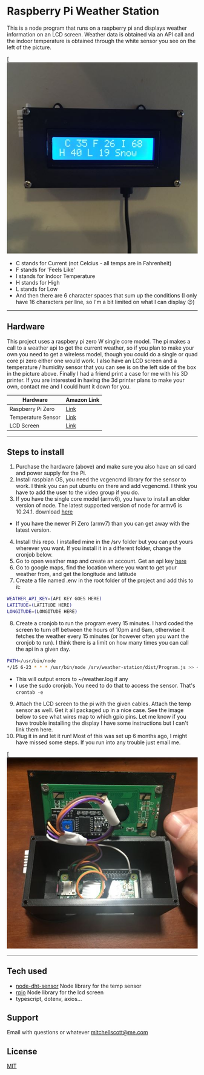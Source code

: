 # Raspberry Pi Weather Station
 This is a node program that runs on a raspberry pi and displays weather information on an LCD screen. Weather data is obtained via an API call and the indoor temperature is obtained through the white sensor you see on the left of the picture.

[![Pi](/images/operational.JPG "It works!")

- C stands for Current (not Celcius - all temps are in Fahrenheit)
- F stands for 'Feels Like'
- I stands for Indoor Temperature
- H stands for High
- L stands for Low
- And then there are 6 character spaces that sum up the conditions
(I only have 16 characters per line, so I'm a bit limited on what I can display 😉)

***

## Hardware
This project uses a raspbery pi zero W single core model. The pi makes a call to a weather api to get the current weather, so if you plan to make your own you need to get a wireless model, though you could do a single or quad core pi zero either one would work. I also have an LCD screen and a temperature / humidity sensor that you can see is on the left side of the box in the picture above. Finally I had a friend print a case for me with his 3D printer. If you are interested in having the 3d printer plans to make your own, contact me and I could hunt it down for you.

| Hardware | Amazon Link |
| ------ | ------ |
| Raspberry Pi Zero | [Link][LinkPi] | 
| Temperature Sensor | [Link][LinkSensor] |
| LCD Screen | [Link][LinkLcd] |

[LinkPi]: <https://www.amazon.com/Raspberry-Pi-Zero-Wireless-model/dp/B06XFZC3BX>
[LinkSensor]: <https://www.amazon.com/gp/product/B073F472JL/ref=ppx_yo_dt_b_search_asin_title>
[LinkLcd]: <https://www.amazon.com/GeeekPi-Character-Backlight-Raspberry-Electrical/dp/B07S7PJYM6>

***

##  Steps to install
1. Purchase the hardware (above) and make sure you also have an sd card and power supply for the Pi.
2. Install raspbian OS, you need the vcgencmd library for the sensor to work. I think you can put ubuntu on there and add vcgencmd. I think you have to add the user to the video group if you do.
3. If you have the single core model (armv6), you have to install an older version of node. The latest supported version of node for armv6 is 10.24.1. download [here](https://nodejs.org/dist/v10.24.1/node-v10.24.1-linux-armv6l.tar.xz)
- If you have the newer Pi Zero (armv7) than you can get away with the latest version.
4. Install this repo. I installed mine in the /srv folder but you can put yours wherever you want. If you install it in a different folder, change the cronjob below.
5. Go to open weather map and create an account. Get an api key [here](https://openweathermap.org/)
6. Go to google maps, find the location where you want to get your weather from, and get the longitude and latitude
7. Create a file named .env in the root folder of the project and add this to it:
```sh
WEATHER_API_KEY=(API KEY GOES HERE)
LATITUDE=(LATITUDE HERE)
LONGITUDE=(LONGITUDE HERE)
```
8. Create a cronjob to run the program every 15 minutes. I hard coded the screen to turn off between the hours of 10pm and 6am, otherwise it fetches the weather every 15 minutes (or however often you want the cronjob to run). I think there is a limit on how many times you can call the api in a given day.
```sh
PATH=/usr/bin/node
*/15 6-23 * * * /usr/bin/node /srv/weather-station/dist/Program.js >> ~/weather.log 2>&1
```
- This will output errors to ~/weather.log if any
- I use the sudo cronjob. You need to do that to access the sensor. That's ``crontab -e``
9. Attach the LCD screen to the pi with the given cables. Attach the temp sensor as well. Get it all packaged up in a nice case. See the image below to see what wires map to which gpio pins. Let me know if you have trouble installing the display I have some instructions but I can't link them here.
10. Plug it in and let it run! Most of this was set up 6 months ago, I might have missed some steps. If you run into any trouble just email me.

[![inside](/images/raspi-guts.JPG "insde the pi")

***

## Tech used
- [node-dht-sensor](https://www.npmjs.com/package/node-dht-sensor) Node library for the temp sensor
- [rpio](https://www.npmjs.com/package/rpio) Node library for the lcd screen
- typescript, dotenv, axios...

## Support
Email with questions or whatever mitchellscott@me.com

## License

[MIT](https://choosealicense.com/licenses/mit/)

